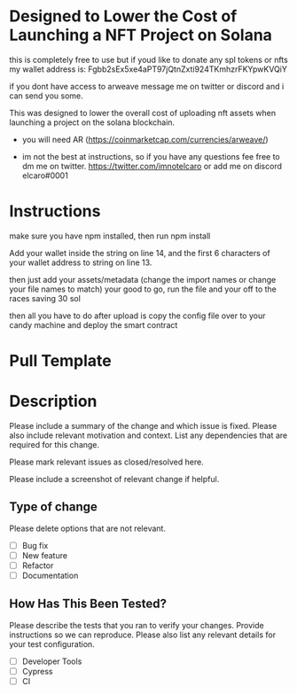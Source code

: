 # Designed to Lower the Cost of Launching a NFT Project on Solana

this is completely free to use but if youd like to donate any spl tokens or nfts my wallet address is: Fgbb2sEx5xe4aPT97jQtnZxti924TKmhzrFKYpwKVQiY

if you dont have access to arweave message me on twitter or discord and i can send you some.

This was designed to lower the overall cost of uploading nft assets when launching a project on the solana blockchain.

- you will need AR (https://coinmarketcap.com/currencies/arweave/)

- im not the best at instructions, so if you have any questions fee free to dm me on twitter. https://twitter.com/imnotelcaro or add me on discord elcaro#0001

# Instructions

make sure you have npm installed, then run npm install

Add your wallet inside the string on line 14, and the first 6 characters of your wallet address to string on line 13.

then just add your assets/metadata (change the import names or change your file names to match) your good to go, run the file and your off to the races saving 30 sol

then all you have to do after upload is copy the config file over to your candy machine and deploy the smart contract

# Pull Template

# Description

Please include a summary of the change and which issue is fixed. Please also include relevant motivation and context. List any dependencies that are required for this change.

Please mark relevant issues as closed/resolved here.

Please include a screenshot of relevant change if helpful.

## Type of change

Please delete options that are not relevant.

- [ ] Bug fix
- [ ] New feature
- [ ] Refactor
- [ ] Documentation

## How Has This Been Tested?

Please describe the tests that you ran to verify your changes. Provide instructions so we can reproduce. Please also list any relevant details for your test configuration.

- [ ] Developer Tools
- [ ] Cypress
- [ ] CI
